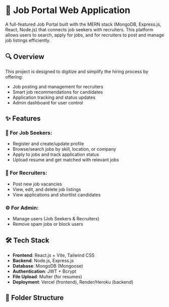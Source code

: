 # 💼 Job Portal Web Application

A full-featured Job Portal built with the MERN stack (MongoDB, Express.js, React, Node.js) that connects job seekers with recruiters. This platform allows users to search, apply for jobs, and for recruiters to post and manage job listings efficiently.

## 🔍 Overview

This project is designed to digitize and simplify the hiring process by offering:
- Job posting and management for recruiters
- Smart job recommendations for candidates
- Application tracking and status updates
- Admin dashboard for user control

## ✨ Features

### 👤 For Job Seekers:
- Register and create/update profile
- Browse/search jobs by skill, location, or company
- Apply to jobs and track application status
- Upload resume and get matched with relevant jobs

### 🏢 For Recruiters:
- Post new job vacancies
- View, edit, and delete job listings
- View applications and shortlist candidates

### ⚙️ For Admin:
- Manage users (Job Seekers & Recruiters)
- Remove spam jobs or block users

## 🛠️ Tech Stack

- **Frontend**: React.js + Vite, Tailwind CSS
- **Backend**: Node.js, Express.js
- **Database**: MongoDB (Mongoose)
- **Authentication**: JWT + Bcrypt
- **File Upload**: Multer (for resumes)
- **Deployment**: Vercel (frontend), Render/Heroku (backend)

## 📁 Folder Structure




